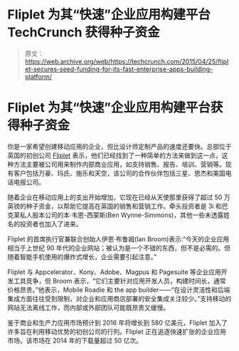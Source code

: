 # Fliplet 为其“快速”企业应用构建平台 TechCrunch 获得种子资金

> 原文：<https://web.archive.org/web/https://techcrunch.com/2015/04/25/fliplet-secures-seed-funding-for-its-fast-enterprise-apps-building-platform/>

# Fliplet 为其“快速”企业应用构建平台获得种子资金

你是一家希望创建移动应用的企业，但比设计师定制产品的速度还要快。总部位于英国的初创公司 [Fliplet](https://web.archive.org/web/20221209162154/http://fliplet.com/) 表示，他们已经找到了一种简单的方法来做到这一点，这种方法主要被公司用来制作内部商业应用，如支持销售、报告、培训、营销等。现有客户包括万豪、玛氏、施乐和天空，该公司的合作伙伴包括三星、思杰和美国电话电报公司。

随着企业在移动应用上的支出开始增加，它现在已经从天使那里获得了超过 50 万英镑的种子资金，以帮助它提高在英国的销售和营销工作。牵头投资者是 3i 和巴克莱私人股本公司的本·韦恩-西蒙斯(Ben Wynne-Simmons)，其他一些未透露姓名的投资者也加入了进来。

Fliplet 的首席执行官兼联合创始人伊恩·布鲁姆(Ian Broom)表示:“今天的企业应用相当于上世纪 90 年代的企业网站；被认为是一个不错的东西，但不是必需的。但随着智能手机使用的爆炸式增长，企业需要引起注意。”

Fliplet 与 Appcelerator、Kony、Adobe、Magpus 和 Pagesuite 等企业应用开发工具竞争，但 Broom 表示，“它们主要针对应用开发人员，构建时间长，通常价格昂贵。”他表示，Mobile Roadie 和 the app builder——“在设计灵活性和后端集成方面往往受到限制，对企业和应用商店部署的安全集成关注较少。”支持移动的网站无法离线工作，而内部或外部团队可能既昂贵又缓慢。

鉴于商业和生产力应用市场预计到 2016 年将增长到 580 亿美元，Fliplet 加入了许多旨在利用移动优势的初创公司的行列。Fliplet 正在追逐快速扩张的企业应用市场，该市场在 2014 年的下载量超过 50 亿次。